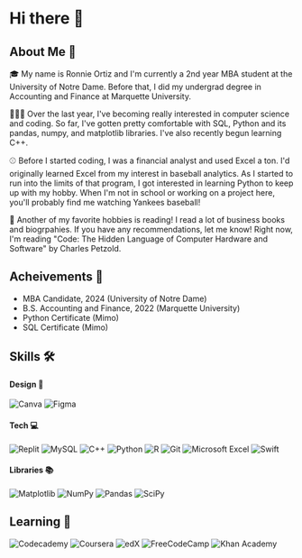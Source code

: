 # Hi there 👋

## About Me 📝
🎓 My name is Ronnie Ortiz and I'm currently a 2nd year MBA student at the University of Notre Dame. Before that, I did my undergrad degree in Accounting and Finance at Marquette University. 

🧑🏻‍💻 Over the last year, I've becoming really interested in computer science and coding. So far, I've gotten pretty comfortable with SQL, Python and its pandas, numpy, and matplotlib libraries. I've also recently begun learning C++.

⚾️ Before I started coding, I was a financial analyst and used Excel a ton. I'd originally learned Excel from my interest in baseball analytics. As I started to run into the limits of that program, I got interested in learning Python to keep up with my hobby. When I'm not in school or working on a project here, you'll probably find me watching Yankees baseball!

📕 Another of my favorite hobbies is reading! I read a lot of business books and biogrpahies. If you have any recommendations, let me know! Right now, I'm reading "Code: The Hidden Language of Computer Hardware and Software" by Charles Petzold.

## Acheivements 🏅 
- MBA Candidate, 2024 (University of Notre Dame)
- B.S. Accounting and Finance, 2022 (Marquette University)
- Python Certificate (Mimo)
- SQL Certificate (Mimo)

## Skills 🛠 
#### Design 🎨
![Canva](https://img.shields.io/badge/Canva-%2300C4CC.svg?style=for-the-badge&logo=Canva&logoColor=white) ![Figma](https://img.shields.io/badge/figma-%23F24E1E.svg?style=for-the-badge&logo=figma&logoColor=white)


#### Tech 💻
![Replit](https://img.shields.io/badge/Replit-DD1200?style=for-the-badge&logo=Replit&logoColor=white) ![MySQL](https://img.shields.io/badge/mysql-%2300f.svg?style=for-the-badge&logo=mysql&logoColor=white) ![C++](https://img.shields.io/badge/c++-%2300599C.svg?style=for-the-badge&logo=c%2B%2B&logoColor=white) ![Python](https://img.shields.io/badge/python-3670A0?style=for-the-badge&logo=python&logoColor=ffdd54) ![R](https://img.shields.io/badge/r-%23276DC3.svg?style=for-the-badge&logo=r&logoColor=white) ![Git](https://img.shields.io/badge/git-%23F05033.svg?style=for-the-badge&logo=git&logoColor=white) ![Microsoft Excel](https://img.shields.io/badge/Microsoft_Excel-217346?style=for-the-badge&logo=microsoft-excel&logoColor=white) ![Swift](https://img.shields.io/badge/swift-F54A2A?style=for-the-badge&logo=swift&logoColor=white)

#### Libraries 📚
![Matplotlib](https://img.shields.io/badge/Matplotlib-%23ffffff.svg?style=for-the-badge&logo=Matplotlib&logoColor=black) ![NumPy](https://img.shields.io/badge/numpy-%23013243.svg?style=for-the-badge&logo=numpy&logoColor=white) ![Pandas](https://img.shields.io/badge/pandas-%23150458.svg?style=for-the-badge&logo=pandas&logoColor=white) ![SciPy](https://img.shields.io/badge/SciPy-%230C55A5.svg?style=for-the-badge&logo=scipy&logoColor=%white)

## Learning 📖 
![Codecademy](https://img.shields.io/badge/Codecademy-FFF0E5?style=for-the-badge&logo=codecademy&logoColor=1F243A) ![Coursera](https://img.shields.io/badge/Coursera-%230056D2.svg?style=for-the-badge&logo=Coursera&logoColor=white) ![edX](https://img.shields.io/badge/edX-%2302262B.svg?style=for-the-badge&logo=edX&logoColor=white) ![FreeCodeCamp](https://img.shields.io/badge/Freecodecamp-%23123.svg?&style=for-the-badge&logo=freecodecamp&logoColor=green) ![Khan Academy](https://img.shields.io/badge/KhanAcademy-%2314BF96.svg?style=for-the-badge&logo=KhanAcademy&logoColor=white)
<!--
**ronniejortiz/ronniejortiz** is a ✨ _special_ ✨ repository because its `README.md` (this file) appears on your GitHub profile.

Here are some ideas to get you started:

- 🔭 I’m currently working on ...
- 🌱 I’m currently learning ...
- 👯 I’m looking to collaborate on ...
- 🤔 I’m looking for help with ...
- 💬 Ask me about ...
- 📫 How to reach me: ...
- 😄 Pronouns: ...
- ⚡ Fun fact: ...
-->
